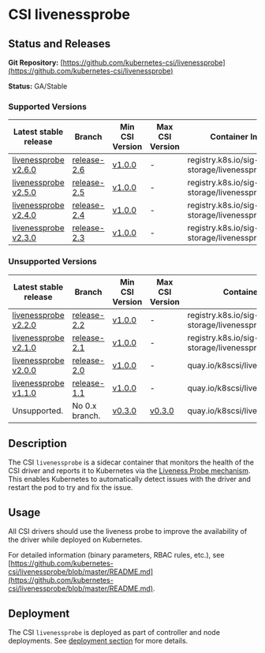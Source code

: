 # CSI livenessprobe

## Status and Releases

**Git Repository:** [https://github.com/kubernetes-csi/livenessprobe](https://github.com/kubernetes-csi/livenessprobe)

**Status:** GA/Stable

### Supported Versions

Latest stable release | Branch | Min CSI Version | Max CSI Version | Container Image | [Min K8s Version](kubernetes-compatibility.md#minimum-version) | [Max K8s Version](kubernetes-compatibility.md#maximum-version) |
--|--|--|--|--|--|--
[livenessprobe v2.6.0](https://github.com/kubernetes-csi/livenessprobe/releases/tag/v2.5.0) | [release-2.6](https://github.com/kubernetes-csi/livenessprobe/tree/release-2.6) | [v1.0.0](https://github.com/container-storage-interface/spec/releases/tag/v1.0.0) |-| registry.k8s.io/sig-storage/livenessprobe:v2.6.0 | v1.13 | -
[livenessprobe v2.5.0](https://github.com/kubernetes-csi/livenessprobe/releases/tag/v2.5.0) | [release-2.5](https://github.com/kubernetes-csi/livenessprobe/tree/release-2.5) | [v1.0.0](https://github.com/container-storage-interface/spec/releases/tag/v1.0.0) |-| registry.k8s.io/sig-storage/livenessprobe:v2.5.0 | v1.13 | -
[livenessprobe v2.4.0](https://github.com/kubernetes-csi/livenessprobe/releases/tag/v2.4.0) | [release-2.4](https://github.com/kubernetes-csi/livenessprobe/tree/release-2.4) | [v1.0.0](https://github.com/container-storage-interface/spec/releases/tag/v1.0.0) |-| registry.k8s.io/sig-storage/livenessprobe:v2.4.0 | v1.13 | -
[livenessprobe v2.3.0](https://github.com/kubernetes-csi/livenessprobe/releases/tag/v2.3.0) | [release-2.3](https://github.com/kubernetes-csi/livenessprobe/tree/release-2.3) | [v1.0.0](https://github.com/container-storage-interface/spec/releases/tag/v1.0.0) |-| registry.k8s.io/sig-storage/livenessprobe:v2.3.0 | v1.13 | -

### Unsupported Versions

Latest stable release | Branch | Min CSI Version | Max CSI Version | Container Image | [Min K8s Version](kubernetes-compatibility.md#minimum-version) | [Max K8s Version](kubernetes-compatibility.md#maximum-version) |
--|--|--|--|--|--|--
[livenessprobe v2.2.0](https://github.com/kubernetes-csi/livenessprobe/releases/tag/v2.2.0) | [release-2.2](https://github.com/kubernetes-csi/livenessprobe/tree/release-2.2) | [v1.0.0](https://github.com/container-storage-interface/spec/releases/tag/v1.0.0) |-| registry.k8s.io/sig-storage/livenessprobe:v2.2.0 | v1.13 | -
[livenessprobe v2.1.0](https://github.com/kubernetes-csi/livenessprobe/releases/tag/v2.1.0) | [release-2.1](https://github.com/kubernetes-csi/livenessprobe/tree/release-2.1) | [v1.0.0](https://github.com/container-storage-interface/spec/releases/tag/v1.0.0) |-| registry.k8s.io/sig-storage/livenessprobe:v2.1.0 | v1.13 | -
[livenessprobe v2.0.0](https://github.com/kubernetes-csi/livenessprobe/releases/tag/v2.0.0) | [release-2.0](https://github.com/kubernetes-csi/livenessprobe/tree/release-2.0) | [v1.0.0](https://github.com/container-storage-interface/spec/releases/tag/v1.0.0) |-| quay.io/k8scsi/livenessprobe:v2.0.0 | v1.13 | -
[livenessprobe v1.1.0](https://github.com/kubernetes-csi/livenessprobe/releases/tag/v1.1.0) | [release-1.1](https://github.com/kubernetes-csi/livenessprobe/tree/release-1.1) | [v1.0.0](https://github.com/container-storage-interface/spec/releases/tag/v1.0.0) | -|quay.io/k8scsi/livenessprobe:v1.1.0 | v1.13 | -
Unsupported. | No 0.x branch. | [v0.3.0](https://github.com/container-storage-interface/spec/releases/tag/v0.3.0) |[v0.3.0](https://github.com/container-storage-interface/spec/releases/tag/v0.3.0)| quay.io/k8scsi/livenessprobe:v0.4.1 | v1.10 | v1.16

## Description

The CSI `livenessprobe` is a sidecar container that monitors the health of the CSI driver and reports it to Kubernetes via the [Liveness Probe mechanism](https://kubernetes.io/docs/tasks/configure-pod-container/configure-liveness-readiness-probes/). This enables Kubernetes to automatically detect issues with the driver and restart the pod to try and fix the issue.

## Usage

All CSI drivers should use the liveness probe to improve the availability of the driver while deployed on Kubernetes.

For detailed information (binary parameters, RBAC rules, etc.), see [https://github.com/kubernetes-csi/livenessprobe/blob/master/README.md](https://github.com/kubernetes-csi/livenessprobe/blob/master/README.md).

## Deployment

The CSI `livenessprobe` is deployed as part of controller and node deployments. See [deployment section](deploying.md) for more details.
